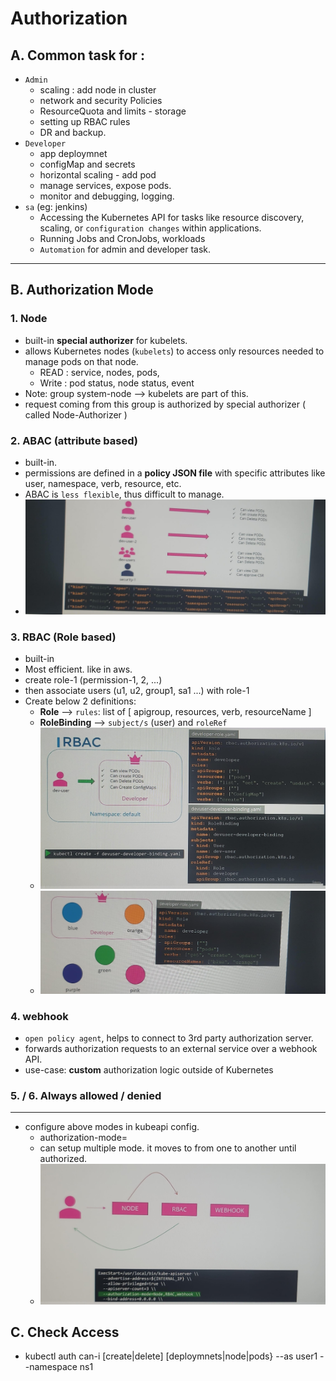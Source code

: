 # Authorization
## A. Common task for :
- `Admin` 
  - scaling : add node in cluster
  - network and security Policies
  - ResourceQuota and limits - storage
  - setting up RBAC rules
  - DR and backup.
- `Developer`
  - app deploymnet
  - configMap and secrets
  - horizontal scaling - add pod
  - manage services, expose pods.
  - monitor and debugging, logging.
- `sa` (eg: jenkins)
  - Accessing the Kubernetes API for tasks like resource discovery, scaling, or `configuration changes` within applications.
  - Running Jobs and CronJobs, workloads
  - `Automation` for admin and developer task.
---

## B. Authorization Mode
### 1. Node
- built-in **special authorizer** for kubelets.
- allows Kubernetes nodes (`kubelets`) to access only resources needed to manage pods on that node.
  - READ : service, nodes, pods, 
  - Write : pod status, node status, event
- Note: group system-node --> kubelets are part of this.
- request coming from this group is authorized by special authorizer  ( called Node-Authorizer )

### 2. ABAC (attribute based)
- built-in.
- permissions are defined in a **policy JSON file** with specific attributes like user, namespace, verb, resource, etc.
- ABAC is `less flexible`, thus difficult to manage.
- ![img.png](../99_img/security/04/img-5.png)

### 3. RBAC (Role based)
- built-in
- Most efficient. like in aws.
- create role-1 (permission-1, 2, ...)
- then associate users (u1, u2, group1, sa1 ...) with role-1
- Create below 2 definitions:
  - **Role** --> `rules`: list of [ apigroup, resources, verb, resourceName ]
  - **RoleBinding** --> `subject/s` (user) and `roleRef`
  - ![img_1.png](../99_img/security/04/img_1.png)
  - ![img_2.png](../99_img/security/04/img_2.png)

### 4. webhook 
- `open policy agent`, helps to connect to 3rd party authorization server.
- forwards authorization requests to an external service over a webhook API.
- use-case: **custom** authorization logic outside of Kubernetes

### 5. / 6.  Always allowed / denied

---
- configure above modes in kubeapi config. 
  - authorization-mode=
  - can setup multiple mode. it moves to from one to another until authorized.
  - ![img.png](../99_img/security/04/img.png)

## C. Check Access
- kubectl auth can-i [create|delete]  [deploymnets|node|pods} --as user1 --namespace ns1
